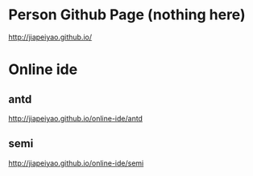 # Person Github Page (nothing here)

http://jiapeiyao.github.io/

# Online ide 
## antd
http://jiapeiyao.github.io/online-ide/antd

## semi
http://jiapeiyao.github.io/online-ide/semi
